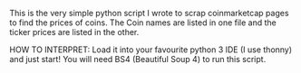 This is the very simple python script I wrote to scrap coinmarketcap pages to find the prices of coins.
The Coin names are listed in one file and the ticker prices are listed in the other.

HOW TO INTERPRET:
Load it into your favourite python 3 IDE (I use thonny) and just start!
You will need BS4 (Beautiful Soup 4) to run this script.

